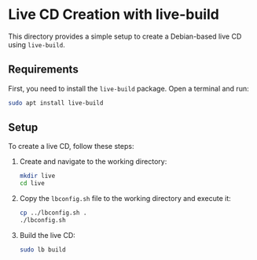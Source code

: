 # Live CD Creation with live-build

This directory provides a simple setup to create a Debian-based live CD using `live-build`.

## Requirements

First, you need to install the `live-build` package. Open a terminal and run:

```bash
sudo apt install live-build
```	

## Setup

To create a live CD, follow these steps:

1. Create and navigate to the working directory:

    ```bash
    mkdir live
    cd live
    ```
    
1. Copy the `lbconfig.sh` file to the working directory and execute it:

    ```bash
    cp ../lbconfig.sh .
    ./lbconfig.sh
    ```

1. Build the live CD:

    ```bash
    sudo lb build
    ```
